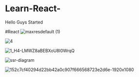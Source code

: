 # Learn-React-
Hello Guys Started 

#React 
![maxresdefault (1)](https://github.com/user-attachments/assets/1967eaa9-d0df-4951-b13d-8393832fba6f)
                                          
![4](https://github.com/user-attachments/assets/38765f54-04e2-4c78-a3b1-85bc63649c79)

![1_H4-LMWZ8aBEBXoU8I0WrqQ](https://github.com/user-attachments/assets/b3c0100e-93ab-4342-90b6-291097a30fc7)

![ssr-diagram](https://github.com/user-attachments/assets/65f09f7b-8bb1-4ec7-88d9-893ef5b3ddb0)

![152c7cf40294d22bb42a0c907f666568723e2d6e-1920x1080](https://github.com/user-attachments/assets/a586471d-5e53-4206-ab98-8b85436c96d5)
